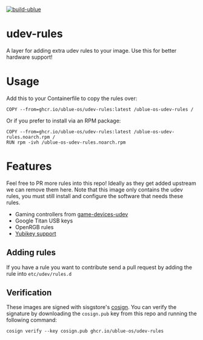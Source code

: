 [![build-ublue](https://github.com/ublue-os/udev-rules/actions/workflows/build.yml/badge.svg)](https://github.com/ublue-os/udev-rules/actions/workflows/build.yml)

# udev-rules

A layer for adding extra udev rules to your image. Use this for better hardware support!

# Usage

Add this to your Containerfile to copy the rules over:

    COPY --from=ghcr.io/ublue-os/udev-rules:latest /ublue-os-udev-rules /
    
Or if you prefer to install via an RPM package:

    COPY --from=ghcr.io/ublue-os/udev-rules:latest /ublue-os-udev-rules.noarch.rpm /
    RUN rpm -ivh /ublue-os-udev-rules.noarch.rpm
    
# Features

Feel free to PR more rules into this repo! Ideally as they get added upstream we can remove them here. Note that this image only contains the udev rules, you must still install and configure the software that needs these rules.

- Gaming controllers from [game-devices-udev](https://gitlab.com/jntesteves/game-devices-udev/) 
- Google Titan USB keys
- OpenRGB rules
- [Yubikey support](https://github.com/Yubico/libfido2/tree/main/udev)

## Adding rules

If you have a rule you want to contribute send a pull request by adding the rule into `etc/udev/rules.d`

## Verification

These images are signed with sisgstore's [cosign](https://docs.sigstore.dev/cosign/overview/). You can verify the signature by downloading the `cosign.pub` key from this repo and running the following command:

    cosign verify --key cosign.pub ghcr.io/ublue-os/udev-rules
